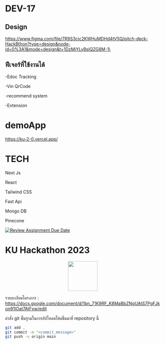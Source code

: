# DEV-17



## Design

https://www.figma.com/file/7R9S3cic2KWHuMDHd4tV5Q/pitch-deck-HackBthon?type=design&node-id=0%3A1&mode=design&t=1DzMiYLvBslQZG8M-1\

## ฟีเจอร์ที่ใช้งานได้

-Edoc Tracking

-Vin QrCode

-recommend system

-Extension

# demoApp
https://ku-2-0.vercel.app/

# TECH
<a>Next Js</a>

<a>React</a>

<a>Tailwind CSS</a>

<a>Fast Api</a>

<a>Mongo DB</a>

<a>Pinecone</a>



[![Review Assignment Due Date](https://classroom.github.com/assets/deadline-readme-button-24ddc0f5d75046c5622901739e7c5dd533143b0c8e959d652212380cedb1ea36.svg)](https://classroom.github.com/a/DRfJgED0)
# KU Hackathon 2023 
<p align="center">
<img width="96px" src="https://s3.tech.nisit.ku.ac.th/assets/ku-hackathon/main-logo.webp" />
</p>

รายละเอียดโครงการ : https://docs.google.com/document/d/1bn_71K9RF_K8MaBbZNgUAtS7PgFJkon91lOat7AtFxw/edit


คำสั่ง git พื้นฐานในการอัปโหลดโค้ดขึ้นมาที่ repository นี้

```bash
git add .
git commit -m "<commit_message>"
git push -u origin main
```



